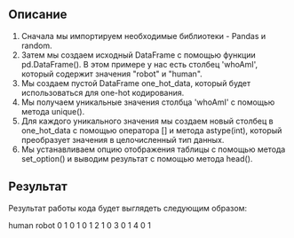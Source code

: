 ## Описание

1. Сначала мы импортируем необходимые библиотеки - Pandas и random.
2. Затем мы создаем исходный DataFrame с помощью функции pd.DataFrame(). В этом примере у нас есть столбец 'whoAmI', который содержит значения "robot" и "human".
3. Мы создаем пустой DataFrame one_hot_data, который будет использоваться для one-hot кодирования.
4. Мы получаем уникальные значения столбца 'whoAmI' с помощью метода unique().
5. Для каждого уникального значения мы создаем новый столбец в one_hot_data с помощью оператора [] и метода astype(int), который преобразует значения в целочисленный тип данных.
6. Мы устанавливаем опцию отображения таблицы с помощью метода set_option() и выводим результат с помощью метода head().

## Результат

Результат работы кода будет выглядеть следующим образом:

   human  robot
0      1      0
1      0      1
2      1      0
3      0      1
4      0      1